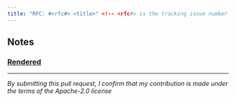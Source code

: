 ```yaml
---
title: "RFC: #<rfc#> <title>" <!-- <rfc#> is the tracking issue number and <title> is the rfc name -->
---
```


## Notes

<!-- Call out suggestions for reviewers to discuss -->

<!-- link to the proposal document for readers to view rendered version -->
### [Rendered](/my-fork/text/xxxx.md)

---

_By submitting this pull request, I confirm that my contribution is made under
the terms of the Apache-2.0 license_
